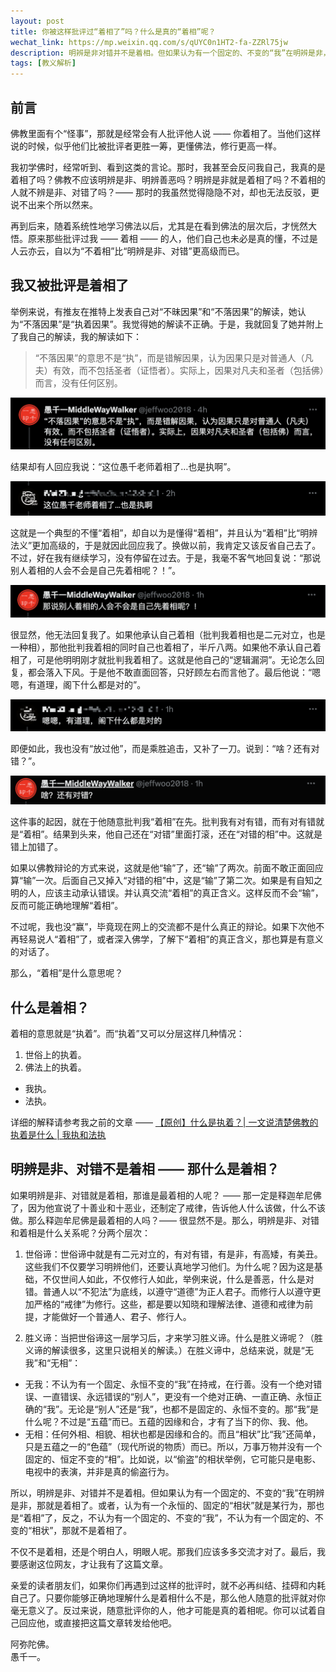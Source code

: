 ```yaml
---
layout: post
title: 你被这样批评过“着相了”吗？什么是真的“着相”呢？
wechat_link: https://mp.weixin.qq.com/s/qUYC0n1HT2-fa-ZZRl75jw
description: 明辨是非对错并不是着相。但如果认为有一个固定的、不变的“我”在明辨是非，那就是着相了。或者，认为有一个永恒的、固定的“相状”就是某行为，那也是“着相”了，反之，就不是着相了。
tags: [教义解析]
---
```


## 前言

佛教里面有个“怪事”，那就是经常会有人批评他人说 —— 你着相了。当他们这样说的时候，似乎他们比被批评者更胜一筹，更懂佛法，修行更高一样。

我初学佛时，经常听到、看到这类的言论。那时，我甚至会反问我自己，我真的是着相了吗？佛教不应该明辨是非、明辨善恶吗？明辨是非就是着相了吗？不着相的人就不辨是非、对错了吗？—— 那时的我虽然觉得隐隐不对，却也无法反驳，更说不出来个所以然来。

再到后来，随着系统性地学习佛法以后，尤其是在看到佛法的层次后，才恍然大悟。原来那些批评过我 —— 着相 —— 的人，他们自己也未必是真的懂，不过是人云亦云，自以为“不着相”比“明辨是非、对错”更高级而已。

## 我又被批评是着相了

举例来说，有推友在推特上发表自己对“不昧因果”和“不落因果”的解读，她认为“不落因果”是“执着因果”。我觉得她的解读不正确。于是，我就回复了她并附上了我自己的解读，我的解读如下：

> “不落因果”的意思不是“执”，而是错解因果，认为因果只是对普通人（凡夫）有效，而不包括圣者（证悟者）。实际上，因果对凡夫和圣者（包括佛）而言，没有任何区别。

![推特回复不落因果](../images/2024-07-09-07-22-22.png)

结果却有人回应我说：“这位愚千老师着相了…也是执啊”。

![WeiZhan74285521](../images/2024-07-09-07-23-32.png)

这就是一个典型的不懂“着相”，却自以为是懂得“着相”，并且认为“着相”比“明辨法义”更加高级的，于是就因此回应我了。换做以前，我肯定又该反省自己去了。不过，好在我有继续学习，没有停留在过去。于是，我毫不客气地回复说：“那说别人着相的人会不会是自己先着相呢？！”。

![推特回复着相](../images/2024-07-09-07-27-45.png)

很显然，他无法回复我了。如果他承认自己着相（批判我着相也是二元对立，也是一种相），那他批判我着相的同时自己也着相了，半斤八两。如果他不承认自己着相了，可是他明明刚才就批判我着相了。这就是他自己的“逻辑漏洞”。无论怎么回复，都会落入下风。于是他不敢直面回答，只好顾左右而言他了。最后他说：“嗯嗯，有道理，阁下什么都是对的”。

![WeiZhan74285521](../images/2024-07-09-07-34-48.png)

即便如此，我也没有“放过他”，而是乘胜追击，又补了一刀。说到：“啥？还有对错？”。

![推特回复还有对错](../images/2024-07-09-07-42-34.png)

这件事的起因，就在于他随意批判我“着相”在先。批判我有对有错，而有对有错就是“着相”。结果到头来，他自己还在“对错”里面打滚，还在“对错的相”中。这就是错上加错了。

如果以佛教辩论的方式来说，这就是他“输”了，还“输”了两次。前面不敢正面回应算“输”一次。后面自己又掉入“对错的相”中，这是“输”了第二次。如果是有自知之明的人，应该主动承认错误。并认真交流“着相”的真正含义。这样反而不会“输”，反而可能正确地理解“着相”。

不过呢，我也没“赢”，毕竟现在网上的交流都不是什么真正的辩论。如果下次他不再轻易说人“着相”了，或者深入佛学，了解下“着相”的真正含义，那也算是有意义的对话了。

那么，“着相”是什么意思呢？

## 什么是着相？

着相的意思就是“执着”。而“执着”又可以分层这样几种情况：
1. 世俗上的执着。
2. 佛法上的执着。
  * 我执。
  * 法执。

详细的解释请参考我之前的文章 —— [【原创】什么是执着？\| 一文说清楚佛教的执着是什么 \| 我执和法执](https://mp.weixin.qq.com/s/i7iPKIWTZ_BN_QkJlQjJTA)

## 明辨是非、对错不是着相 —— 那什么是着相？

如果明辨是非、对错就是着相，那谁是最着相的人呢？ —— 那一定是释迦牟尼佛了，因为他宣说了十善业和十恶业，还制定了戒律，告诉他人什么该做，什么不该做。那么释迦牟尼佛是最着相的人吗？—— 很显然不是。那么，明辨是非、对错和着相是什么关系呢？分两个层次：

1. 世俗谛：世俗谛中就是有二元对立的，有对有错，有是非，有高矮，有美丑。这些我们不仅要学习明辨他们，还要认真地学习他们。为什么呢？因为这是基础，不仅世间人如此，不仅修行人如此，举例来说，什么是善恶，什么是对错。普通人以“不犯法”为底线，以遵守“道德”为正人君子。而修行人以遵守更加严格的“戒律”为修行。这些，都是要以知晓和理解法律、道德和戒律为前提，才能做好一个普通人、君子、修行人。

2. 胜义谛：当把世俗谛这一层学习后，才来学习胜义谛。什么是胜义谛呢？（胜义谛的解读很多，这里只说相关的解读。）在胜义谛中，总结来说，就是“无我”和“无相”：
  * 无我：不认为有一个固定、永恒不变的“我”在持戒，在行善。没有一个绝对错误、一直错误、永远错误的“别人”，更没有一个绝对正确、一直正确、永恒正确的“我”。无论是“别人”还是“我”，也都不是固定的、永恒不变的。那“我”是什么呢？不过是“五蕴”而已。五蕴的因缘和合，才有了当下的你、我、他。
  * 无相：任何外相、相貌、相状也都是因缘和合的。而且“相状”比“我”还简单，只是五蕴之一的“色蕴”（现代所说的物质）而已。所以，万事万物并没有一个固定的、恒定不变的“相”。比如说，以“偷盗”的相状举例，它可能只是电影、电视中的表演，并非是真的偷盗行为。

所以，明辨是非、对错并不是着相。但如果认为有一个固定的、不变的“我”在明辨是非，那就是着相了。或者，认为有一个永恒的、固定的“相状”就是某行为，那也是“着相”了，反之，不认为有一个固定的、不变的“我”，不认为有一个固定的、不变的“相状”，那就不是着相了。

不仅不是着相，还是个明白人，明眼人呢。那我们应该多多交流才对了。最后，我要感谢这位网友，才让我有了这篇文章。

亲爱的读者朋友们，如果你们再遇到过这样的批评时，就不必再纠结、挂碍和内耗自己了。只要你能够正确地理解什么是着相什么不是，那么他人随意的批评就对你毫无意义了。反过来说，随意批评你的人，他才可能是真的着相呢。你可以试着自己回应他，或直接把这篇文章转发给他吧。

阿弥陀佛。<br>
愚千一。

